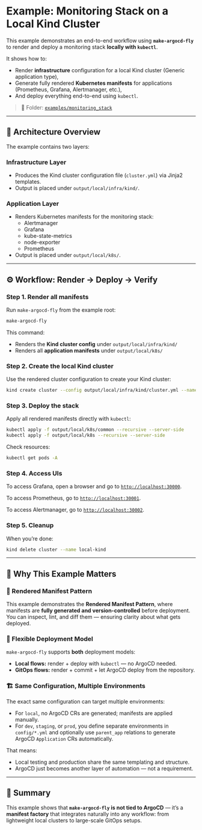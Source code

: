 # Example: Monitoring Stack on a Local Kind Cluster

This example demonstrates an end-to-end workflow using **`make-argocd-fly`** to render and deploy a monitoring stack **locally with `kubectl`**.

It shows how to:
- Render **infrastructure** configuration for a local Kind cluster (Generic application type),
- Generate fully rendered **Kubernetes manifests** for applications (Prometheus, Grafana, Alertmanager, etc.),
- And deploy everything end-to-end using `kubectl`.

> 📁 Folder: [`examples/monitoring_stack`](https://github.com/Karandash8/make-argocd-fly/tree/main/examples/monitoring_stack)

---

## 🧩 Architecture Overview

The example contains two layers:

### Infrastructure Layer
- Produces the Kind cluster configuration file (`cluster.yml`) via Jinja2 templates.
- Output is placed under `output/local/infra/kind/`.

### Application Layer
- Renders Kubernetes manifests for the monitoring stack:
  - Alertmanager
  - Grafana
  - kube-state-metrics
  - node-exporter
  - Prometheus
- Output is placed under `output/local/k8s/`.

---

## ⚙️ Workflow: Render → Deploy → Verify

### Step 1. Render all manifests

Run `make-argocd-fly` from the example root:

```bash
make-argocd-fly
```

This command:
- Renders the **Kind cluster config** under `output/local/infra/kind/`
- Renders all **application manifests** under `output/local/k8s/`

### Step 2. Create the local Kind cluster

Use the rendered cluster configuration to create your Kind cluster:

```bash
kind create cluster --config output/local/infra/kind/cluster.yml --name local-kind
```

### Step 3. Deploy the stack

Apply all rendered manifests directly with `kubectl`:

```bash
kubectl apply -f output/local/k8s/common --recursive --server-side
kubectl apply -f output/local/k8s --recursive --server-side
```

Check resources:

```bash
kubectl get pods -A
```

### Step 4. Access UIs

To access Grafana, open a browser and go to [`http://localhost:30000`](http://localhost:30000).

To access Prometheus, go to [`http://localhost:30001`](http://localhost:30001).

To access Alertmanager, go to [`http://localhost:30002`](http://localhost:30002).


### Step 5. Cleanup

When you’re done:

```bash
kind delete cluster --name local-kind
```

---

## 🧠 Why This Example Matters

### 🧩 Rendered Manifest Pattern
This example demonstrates the **Rendered Manifest Pattern**, where manifests are **fully generated and version-controlled** before deployment.
You can inspect, lint, and diff them — ensuring clarity about what gets deployed.

### 🧰 Flexible Deployment Model
`make-argocd-fly` supports **both** deployment models:
- **Local flows:** render + deploy with `kubectl` — no ArgoCD needed.
- **GitOps flows:** render + commit + let ArgoCD deploy from the repository.

### 🏗 Same Configuration, Multiple Environments
The exact same configuration can target multiple environments:
- For `local`, no ArgoCD CRs are generated; manifests are applied manually.
- For `dev`, `staging`, or `prod`, you define separate environments in `config/*.yml` and optionally use `parent_app` relations to generate ArgoCD `Application` CRs automatically.

That means:
- Local testing and production share the same templating and structure.
- ArgoCD just becomes another layer of automation — not a requirement.

---

## 🧭 Summary

This example shows that **`make-argocd-fly` is not tied to ArgoCD** —
it’s a **manifest factory** that integrates naturally into any workflow:
from lightweight local clusters to large-scale GitOps setups.
